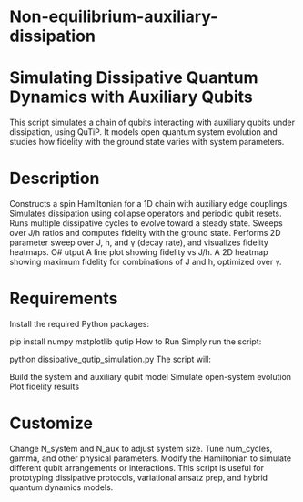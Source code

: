 # Non-equilibrium-auxiliary-dissipation

# Simulating Dissipative Quantum Dynamics with Auxiliary Qubits
This script simulates a chain of qubits interacting with auxiliary qubits under dissipation, using QuTiP. It models open quantum system evolution and studies how fidelity with the ground state varies with system parameters.

# Description
Constructs a spin Hamiltonian for a 1D chain with auxiliary edge couplings.
Simulates dissipation using collapse operators and periodic qubit resets.
Runs multiple dissipative cycles to evolve toward a steady state.
Sweeps over J/h ratios and computes fidelity with the ground state.
Performs 2D parameter sweep over J, h, and γ (decay rate), and visualizes fidelity heatmaps.
O# utput
A line plot showing fidelity vs J/h.
A 2D heatmap showing maximum fidelity for combinations of J and h, optimized over γ.
# Requirements
Install the required Python packages:

pip install numpy matplotlib qutip
How to Run
Simply run the script:

python dissipative_qutip_simulation.py
The script will:

Build the system and auxiliary qubit model
Simulate open-system evolution
Plot fidelity results
# Customize
Change N_system and N_aux to adjust system size.
Tune num_cycles, gamma, and other physical parameters.
Modify the Hamiltonian to simulate different qubit arrangements or interactions.
This script is useful for prototyping dissipative protocols, variational ansatz prep, and hybrid quantum dynamics models.
